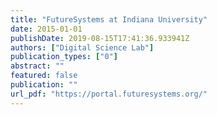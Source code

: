 ```yaml
---
title: "FutureSystems at Indiana University"
date: 2015-01-01
publishDate: 2019-08-15T17:41:36.933941Z
authors: ["Digital Science Lab"]
publication_types: ["0"]
abstract: ""
featured: false
publication: ""
url_pdf: "https://portal.futuresystems.org/"
---
```


